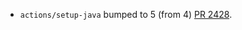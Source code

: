 * `actions/setup-java` bumped to 5 (from 4) [PR 2428](https://github.com/provenance-io/provenance/pull/2428).
